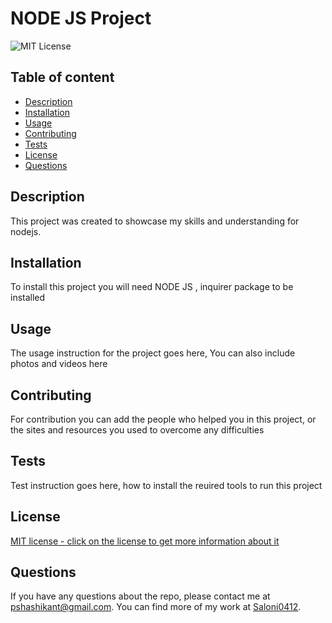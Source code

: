 # NODE JS Project

![MIT License](https://img.shields.io/badge/license-MIT-red)

## Table of content

* [Description](#description)
* [Installation](#installation)
* [Usage](#usage)
* [Contributing](#contributing)
* [Tests](#tests)
* [License](#license)
* [Questions](#questions)

## Description

This project was created to showcase my skills and understanding for nodejs.

## Installation

To install this project you will need NODE JS , inquirer package to be installed

## Usage

The usage instruction for the project goes here, You can also include photos and videos here

## Contributing

For contribution you can add the people who helped you in this project, or the sites and resources you used to overcome any difficulties

## Tests

Test instruction goes here, how to install the reuired tools to run this project

## License

[MIT license - click on the license to get more information about it](https://opensource.org/licenses/MIT)

## Questions

If you have any questions about the repo, please contact me at pshashikant@gmail.com. You can find more of my work at [Saloni0412](https://github.com/Saloni0412/).